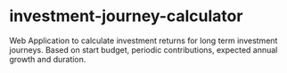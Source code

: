 # investment-journey-calculator
Web Application to calculate investment returns for long term investment journeys. Based on start budget, periodic contributions, expected annual growth and duration.
